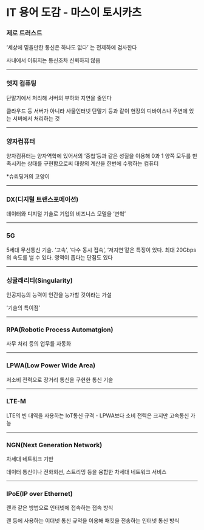 # IT 용어 도감 - 마스이 토시카츠

### 제로 트러스트

‘세상에 믿을만한 통신은 하나도 없다’ 는 전제하에 검사한다

사내에서 이뤄지는 통신조차 신뢰하지 않음

***

### 엣지 컴퓨팅

단말기에서 처리해 서버의 부하와 지연을 줄인다

클라우드 등 서버가 아니라 사물인터넷 단말기 등과 같이 현장의 디바이스나 주변에 있는 서버에서 처리하는 것

***

### 양자컴퓨터

양자컴퓨터는 양자역학에 있어서의 ‘중첩’등과 같은 성질을 이용해 0과 1 양쪽 모두를 만족시키는 상태를 구현함으로써 대량의 계산을 한번에 수행하는 컴퓨터

*슈뢰딩거의 고양이

***

### DX(디지털 트랜스포메이션)

데이터와 디지털 기술로 기업의 비즈니스 모델을 ‘변혁’

***

### 5G

5세대 무선통신 기술. ‘고속’, ‘다수 동시 접속’, ‘저지연’같은 특징이 있다. 최대 20Gbps의 속도를 낼 수 있다. 영역이 좁다는 단점도 있다

***

### 싱귤래리티(Singularity)

인공지능의 능력이 인간을 능가할 것이라는 가설

‘기술의 특이점’

***

### RPA(Robotic Process Automatgion)

사무 처리 등의 업무를 자동화

***

### LPWA(Low Power Wide Area)

저소비 전력으로 장거리 통신을 구현한 통신 기술

***

### LTE-M

LTE의 빈 대역을 사용하는 IoT통신 규격 - LPWA보다 소비 전력은 크지만 고속통신 가능

***

### NGN(Next Generation Network)

차세대 네트워크 기반

데이터 통신이나 전화회선, 스트리밍 등을 융합한 차세대 네트워크 서비스

***

### IPoE(IP over Ethernet)

랜과 같은 방법으로 인터넷에 접속하는 접속 방식

랜 등에 사용하는 이더넷 통신 규약을 이용해 패킷을 전송하는 인터넷 통신 방식